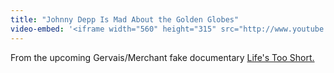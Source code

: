 ```yaml
---
title: "Johnny Depp Is Mad About the Golden Globes"
video-embed: '<iframe width="560" height="315" src="http://www.youtube.com/embed/MnSCkpHGqz0?rel=0" frameborder="0" allowfullscreen></iframe>'
---
```

<p>From the upcoming Gervais/Merchant fake documentary <a href="http://en.wikipedia.org/wiki/Life's_Too_Short" title="" target="">Life's Too Short.</a></p>
